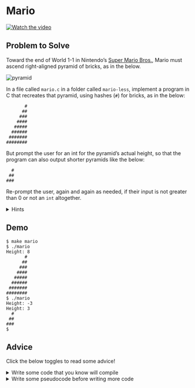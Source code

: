 # Mario

[![Watch the video](https://img.youtube.com/vi/cWOkHQXw0JQ/0.jpg)](https://youtu.be/cWOkHQXw0JQ?si=KBLDj4WxWwMAlMVE)

## Problem to Solve

Toward the end of World 1-1 in Nintendo’s [Super Mario Bros.](https://en.wikipedia.org/wiki/Super_Mario_Bros.), Mario must ascend right-aligned pyramid of bricks, as in the below.

![pyramid](https://github.com/user-attachments/assets/75f11048-15be-4de6-89ab-ad561af03adb)

In a file called `mario.c` in a folder called `mario-less`, implement a program in C that recreates that pyramid, using hashes (`#`) for bricks, as in the below:

```
       #
      ##
     ###
    ####
   #####
  ######
 #######
########
```
But prompt the user for an int for the pyramid’s actual height, so that the program can also output shorter pyramids like the below:
```
  #
 ##
###
```
Re-prompt the user, again and again as needed, if their input is not greater than 0 or not an `int` altogether.
<details>
<summary>Hints</summary>

- Recall that you can get an <code>int</code> from a user with <code>get_int</code>, which is declared in <code>cs50.h</code>.
- Recall that you can print a <code>string</code> with <code>printf</code>, which is declared in <code>stdio.h</code>.

</details>

## Demo

```
$ make mario
$ ./mario
Height: 8
       #
      ##
     ###
    ####
   #####
  ######
 #######
########
$ ./mario
Height: -3
Height: 3
  #
 ##
###
$
```

## Advice

Click the below toggles to read some advice!

<details>
<summary>Write some code that you know will compile</summary>
<br>
Even though this program won’t do anything, it should at least compile with <code>make</code>!
</br>
<pre>
#include <cs50.h>
#include <stdio.h>

int main(void)
{

}
</pre>
</details>

<details>
<summary>Write some pseudocode before writing more code</summary>

If unsure how to solve the problem itself, break it down into smaller problems that you can probably solve first. For instance, this problem is really two problems:
1. Prompt the user for the pyramid’s height
2. Print a pyramid of that height

<pre>
#include <cs50.h>
#include <stdio.h>

int main(void)
{

}
</pre>
</details>

